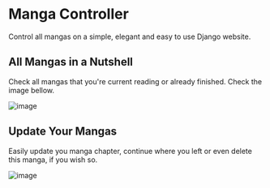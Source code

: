 # Manga Controller
Control all mangas on a simple, elegant and easy to use Django website.

## All Mangas in a Nutshell
Check all mangas that you're current reading or already finished. Check the image bellow.

![image](https://github.com/andre1003/manga-controller/assets/44238339/e0b0e1b3-d961-4484-8b81-58d0db7a8b25)


## Update Your Mangas
Easily update you manga chapter, continue where you left or even delete this manga, if you wish so.

![image](https://github.com/andre1003/manga-controller/assets/44238339/577ef00c-34d1-40bc-83a7-91e686a1dbba)

